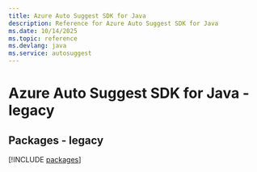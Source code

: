 ```yaml
---
title: Azure Auto Suggest SDK for Java
description: Reference for Azure Auto Suggest SDK for Java
ms.date: 10/14/2025
ms.topic: reference
ms.devlang: java
ms.service: autosuggest
---
```

# Azure Auto Suggest SDK for Java - legacy
## Packages - legacy
[!INCLUDE [packages](auto-suggest-index.md)]